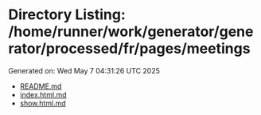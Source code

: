 # Directory Listing: /home/runner/work/generator/generator/processed/fr/pages/meetings
Generated on: Wed May  7 04:31:26 UTC 2025

- [README.md](README.md)
- [index.html.md](index.html.md)
- [show.html.md](show.html.md)
